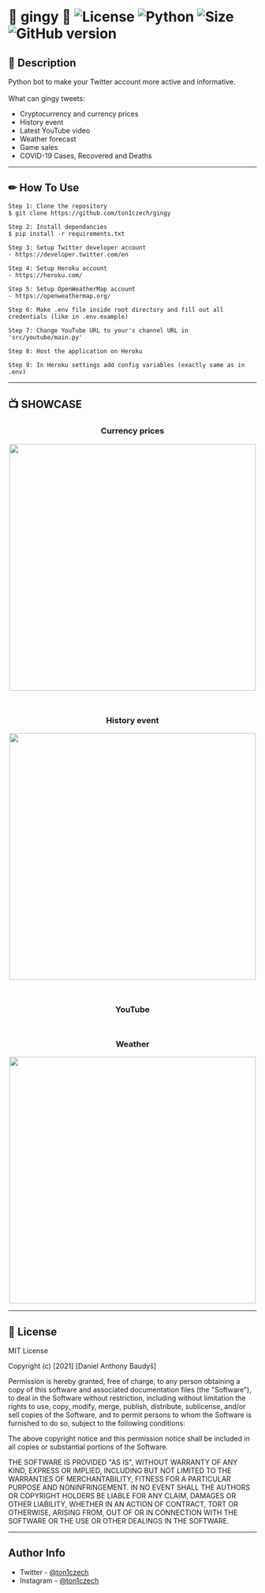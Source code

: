 # 🎂 gingy 🎂 ![License](https://img.shields.io/github/license/ton1czech/gingy.svg) ![Python](https://badgen.net/badge/Python/3.9.5/blue?) ![Size](https://img.shields.io/github/languages/code-size/ton1czech/gingy.svg) ![GitHub version](https://badge.fury.io/gh/ton1czech%2Fgingy.svg)

## 💭 **Description**

Python bot to make your Twitter account more active and informative. </br>
</br>
What can gingy tweets:

- Cryptocurrency and currency prices
- History event
- Latest YouTube video
- Weather forecast
- Game sales
- COVID-19 Cases, Recovered and Deaths

---

## ✏ **How To Use**

```
Step 1: Clone the repository
$ git clone https://github.com/ton1czech/gingy

Step 2: Install dependancies
$ pip install -r requirements.txt

Step 3: Setup Twitter developer account
- https://developer.twitter.com/en

Step 4: Setup Heroku account
- https://heroku.com/

Step 5: Setup OpenWeatherMap account
- https://openweathermap.org/

Step 6: Make .env file inside root directory and fill out all credentials (like in .env.example)

Step 7: Change YouTube URL to your's channel URL in 'src/youtube/main.py'

Step 8: Host the application on Heroku

Step 9: In Heroku settings add config variables (exactly same as in .env)
```

---

## 📺 **SHOWCASE**

<div align="center" style="margin: 0 0 50px">
    <h3><strong>Currency prices</strong></h3>
    <img src="https://i.imgur.com/Lj6K5xZ.jpg" height="500">
</div>

<div align="center" style="margin: 0 0 50px">
    <h3><strong>History event</strong></h3>
    <img src="https://i.imgur.com/qLi074P.jpg" height="500">
</div>

<div align="center" style="margin: 0 0 50px">
    <h3><strong>YouTube</strong></h3>
</div>

<div align="center">
    <h3><strong>Weather</strong></h3>
    <img src="https://i.imgur.com/GiHPGIo.jpg" height="500">
</div>

---

## 📎 **License**

MIT License

Copyright (c) [2021] [Daniel Anthony Baudyš]

Permission is hereby granted, free of charge, to any person obtaining a copy
of this software and associated documentation files (the "Software"), to deal
in the Software without restriction, including without limitation the rights
to use, copy, modify, merge, publish, distribute, sublicense, and/or sell
copies of the Software, and to permit persons to whom the Software is
furnished to do so, subject to the following conditions:

The above copyright notice and this permission notice shall be included in all
copies or substantial portions of the Software.

THE SOFTWARE IS PROVIDED "AS IS", WITHOUT WARRANTY OF ANY KIND, EXPRESS OR
IMPLIED, INCLUDING BUT NOT LIMITED TO THE WARRANTIES OF MERCHANTABILITY,
FITNESS FOR A PARTICULAR PURPOSE AND NONINFRINGEMENT. IN NO EVENT SHALL THE
AUTHORS OR COPYRIGHT HOLDERS BE LIABLE FOR ANY CLAIM, DAMAGES OR OTHER
LIABILITY, WHETHER IN AN ACTION OF CONTRACT, TORT OR OTHERWISE, ARISING FROM,
OUT OF OR IN CONNECTION WITH THE SOFTWARE OR THE USE OR OTHER DEALINGS IN THE
SOFTWARE.

---

## **Author Info**

- Twitter - [@ton1czech](https://twitter.com/ton1czech)
- Instagram - [@ton1czech](https://instagram.com/ton1czech)
